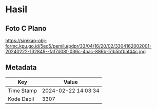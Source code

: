 # Hasil

## Foto C Plano

https://sirekap-obj-formc.kpu.go.id/5ed5/pemilu/pdpr/33/04/16/20/02/3304162002001-20240222-132849--fa17d08f-036c-4aac-886b-51b5bfbaf44c.jpg


## Metadata

| Key        | Value               |
| ---------- | ------------------- |
| Time Stamp | 2024-02-22 14:03:34 |
| Kode Dapil | 3307                |



